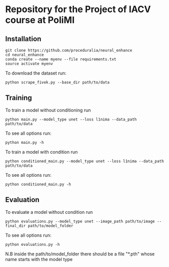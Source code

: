# Repository for the Project of IACV course at PoliMI

## Installation

```
git clone https://github.com/proceduralia/neural_enhance
cd neural_enhance
conda create --name myenv --file requirements.txt
source activate myenv
```

To download the dataset run:
```
python scrape_fivek.py --base_dir path/to/data
```

## Training
To train a model without conditioning run 

```
python main.py --model_type unet --loss l1nima --data_path path/to/data
```
To see all options run:

```
python main.py -h
```

To train a model with condition run 

```
python conditioned_main.py --model_type unet --loss l1nima --data_path path/to/data
```
To see all options run:

```
python conditioned_main.py -h
```
## Evaluation
To evaluate a model without condition run 
```
python evaluations.py --model_type unet --image_path path/to/image --final_dir path/to/model_folder
```
To see all options run:

```
python evaluations.py -h
```


N.B inside the path/to/model_folder there should be a file "*.pth" whose name starts with the model type
